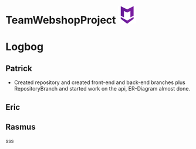 # TeamWebshopProject ![alt text](https://github.com/adam-p/markdown-here/raw/master/src/common/images/icon48.png "Logo Title Text 1")

# Logbog
## Patrick
- Created repository and created front-end and back-end branches plus RepositoryBranch and started work on the api, ER-Diagram almost done.

## Eric

## Rasmus

sss
